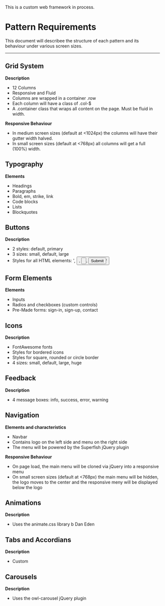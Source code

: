 This is a custom web framework in process.  

# Pattern Requirements

This document will describee the structure of each pattern and its behaviour under various screen sizes.

---

## Grid System

**Description**

- 12 Columns
- Responsive and Fluid
- Columns are wrapped in a container .row
- Each column will have a class of .col-$
- A .container class that wraps all content on the page.  Must be fluid in width.

**Responsive Behaviour**

- In medium screen sizes (default at <1024px) the columns will have their gutter width halved.
- In small screen sizes (default at <768px) all columns will get a full (100%) width.


## Typography

**Elements**

- Headings
- Paragraphs
- Bold, em, strike, link
- Code blocks
- Lists
- Blockquotes

## Buttons

**Description**

- 2 styles: default, primary
- 3 sizes: small, default, large
- Styles for all HTML elements: '<a>, <button>, <input type="button">, <input type="submit">'

## Form Elements

**Elements**

- Inputs
- Radios and checkboxes (custom controls)
- Pre-Made forms: sign-in, sign-up, contact

## Icons

**Description**

- FontAwesome fonts
- Styles for bordered icons
- Styles for square, rounded or circle border
- 4 sizes: small, default, large, huge

## Feedback

**Description**

- 4 message boxes: info, success, error, warning

## Navigation

**Elements and characteristics**

- Navbar
- Contains logo on the left side and menu on the right side
- The menu will be powered by the Superfish jQuery plugin

**Responsive Behaviour**

- On page load, the main menu will be cloned via jQuery into a responsive menu
- On small screen sizes (default at <768px) the main menu will be hidden, the logo moves to the center and the responsive meny will be displayed below the logo

## Animations

**Description**

- Uses the animate.css library b Dan Eden

## Tabs and Accordians 

**Description**

- Custom

## Carousels

**Description** 

- Uses the owl-carousel jQuery plugin
